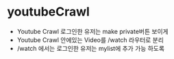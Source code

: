 # youtubeCrawl

* Youtube Crawl 로그인한 유저는 make private버튼 보이게
* Youtube Crawl 안에있는 Video를 /watch 라우터로 분리
* /watch 에서는 로그인한 유저는 mylist에 추가 가능 하도록
